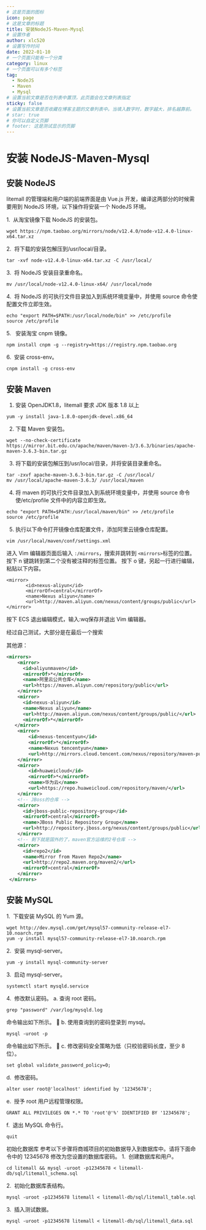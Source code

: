 ```yaml
---
# 这是页面的图标
icon: page
# 这是文章的标题
title: 安装NodeJS-Maven-Mysql
# 设置作者
author: xlc520
# 设置写作时间
date: 2022-01-10
# 一个页面只能有一个分类
category: linux
# 一个页面可以有多个标签
tag:
  - NodeJS
  - Maven
  - Mysql
# 设置当前文章是否在列表中置顶，此页面会在文章列表指定
sticky: false
# 设置当前文章是否收藏在博客主题的文章列表中。当填入数字时，数字越大，排名越靠前。
# star: true
# 你可以自定义页脚
# footer: 这是测试显示的页脚
---
```

# 安装 NodeJS-Maven-Mysql

## 安装 NodeJS

litemall 的管理端和用户端的前端界面是由 Vue.js 开发，编译这两部分的时候需要用到 NodeJS 环境，以下操作将安装一个 NodeJS 环境。

1.  从淘宝镜像下载 NodeJS 的安装包。

```plain
wget https://npm.taobao.org/mirrors/node/v12.4.0/node-v12.4.0-linux-x64.tar.xz
```

2.  将下载的安装包解压到/usr/local/目录。

```plain
tar -xvf node-v12.4.0-linux-x64.tar.xz -C /usr/local/
```

3.  将 NodeJS 安装目录重命名。

```plain
mv /usr/local/node-v12.4.0-linux-x64/ /usr/local/node
```

4.  将 NodeJS 的可执行文件目录加入到系统环境变量中，并使用 source 命令使配置文件立即生效。

```plain
echo "export PATH=$PATH:/usr/local/node/bin" >> /etc/profile
source /etc/profile
```

5.   安装淘宝 cnpm 镜像。

```plain
npm install cnpm -g --registry=https://registry.npm.taobao.org
```

6.  安装 cross-env。

```plain
cnpm install -g cross-env
```

## 安装 Maven

1. 安装 OpenJDK1.8，litemall 要求 JDK 版本 1.8 以上

```plain
yum -y install java-1.8.0-openjdk-devel.x86_64
```

2. 下载 Maven 安装包。

```plain
wget --no-check-certificate https://mirror.bit.edu.cn/apache/maven/maven-3/3.6.3/binaries/apache-maven-3.6.3-bin.tar.gz
```

3. 将下载的安装包解压到/usr/local/目录，并将安装目录重命名。

```plain
tar -zxvf apache-maven-3.6.3-bin.tar.gz -C /usr/local/
mv /usr/local/apache-maven-3.6.3/ /usr/local/maven
```

4. 将 maven 的可执行文件目录加入到系统环境变量中，并使用 source 命令使/etc/profile 文件中的内容立即生效。

```plain
echo "export PATH=$PATH:/usr/local/maven/bin" >> /etc/profile
source /etc/profile
```

5. 执行以下命令打开镜像仓库配置文件，添加阿里云镜像仓库配置。

```plain
vim /usr/local/maven/conf/settings.xml
```

进入 Vim 编辑器页面后输入 `:/mirrors`，搜索并跳转到 `<mirrors>`标签的位置。
按下 n 键跳转到第二个没有被注释的标签位置。
按下 o 键，另起一行进行编辑，粘贴以下内容。

```shell
<mirror>
       <id>nexus-aliyun</id>
       <mirrorOf>central</mirrorOf>
       <name>Nexus aliyun</name>
       <url>http://maven.aliyun.com/nexus/content/groups/public</url>
</mirror>
```

按下 ECS 退出编辑模式，输入:wq保存并退出 Vim 编辑器。

经过自己测试，大部分是在最后一个搜索

其他源：

```xml
<mirrors>
    <mirror>
      <id>aliyunmaven</id>
      <mirrorOf>*</mirrorOf>
      <name>阿里云公共仓库</name>
      <url>https://maven.aliyun.com/repository/public</url>
    </mirror> 
    <mirror>
      <id>nexus-aliyun</id>
      <name>Nexus aliyun</name>
      <url>http://maven.aliyun.com/nexus/content/groups/public/</url> 
      <mirrorOf>*</mirrorOf> 
   </mirror>
    <mirror>
        <id>nexus-tencentyun</id>
        <mirrorOf>*</mirrorOf>
        <name>Nexus tencentyun</name>
        <url>http://mirrors.cloud.tencent.com/nexus/repository/maven-public/</url>
    </mirror> 
    <mirror>
        <id>huaweicloud</id>
        <mirrorOf>*</mirrorOf>
        <name>华为云</name>
        <url>https://repo.huaweicloud.com/repository/maven/</url>
    </mirror>
    <!-- JBoss的仓库 -->
    <mirror> 
      <id>jboss-public-repository-group</id> 
      <mirrorOf>central</mirrorOf> 
      <name>JBoss Public Repository Group</name> 
      <url>http://repository.jboss.org/nexus/content/groups/public</url> 
    </mirror>
    <!-- 剩下就是国外的了，maven官方运维的2号仓库 -->
    <mirror> 
      <id>repo2</id> 
      <name>Mirror from Maven Repo2</name> 
      <url>http://repo2.maven.org/maven2/</url> 
      <mirrorOf>central</mirrorOf> 
    </mirror>
 </mirrors>
```

## 安装 MySQL

1.  下载安装 MySQL 的 Yum 源。

```plain
wget http://dev.mysql.com/get/mysql57-community-release-el7-10.noarch.rpm
yum -y install mysql57-community-release-el7-10.noarch.rpm
```

2.  安装 mysql-server。

```plain
yum -y install mysql-community-server
```

3.  启动 mysql-server。

```plain
systemctl start mysqld.service
```

4.  修改默认密码。
a. 查询 root 密码。

```plain
grep "password" /var/log/mysqld.log
```

命令输出如下所示。

b. 使用查询到的密码登录到 mysql。

```plain
mysql -uroot -p
```

命令输出如下所示。

c. 修改密码安全策略为低（只校验密码长度，至少 8 位）。

```plain
set global validate_password_policy=0;
```

d.  修改密码。

```plain
alter user root@'localhost' identified by '12345678';
```

e.  授予 root 用户远程管理权限。

```plain
GRANT ALL PRIVILEGES ON *.* TO 'root'@'%' IDENTIFIED BY '12345678';
```

f.  退出 MySQL 命令行。

```plain
quit
```

初始化数据库
参考以下步骤将商城项目的初始数据导入到数据库中。请将下面命令中的 12345678 修改为您设置的数据库密码。
1.  创建数据库和用户。

```plain
cd litemall && mysql -uroot -p12345678 < litemall-db/sql/litemall_schema.sql
```

2.  初始化数据库表结构。

```plain
mysql -uroot -p12345678 litemall < litemall-db/sql/litemall_table.sql
```

3.  插入测试数据。

```plain
mysql -uroot -p12345678 litemall < litemall-db/sql/litemall_data.sql
```

